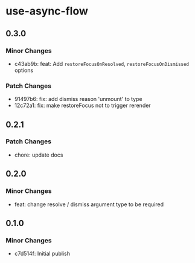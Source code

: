 # use-async-flow

## 0.3.0

### Minor Changes

- c43ab9b: feat: Add `restoreFocusOnResolved`, `restoreFocusOnDismissed` options

### Patch Changes

- 91497b6: fix: add dismiss reason 'unmount' to type
- 12c72a1: fix: make restoreFocus not to trigger rerender

## 0.2.1

### Patch Changes

- chore: update docs

## 0.2.0

### Minor Changes

- feat: change resolve / dismiss argument type to be required

## 0.1.0

### Minor Changes

- c7d514f: Initial publish

